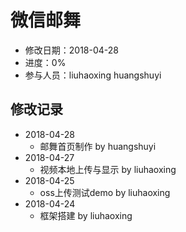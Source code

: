 # 微信邮舞
- 修改日期：2018-04-28
- 进度：0%  
- 参与人员：liuhaoxing huangshuyi

## 修改记录
- 2018-04-28
    * 邮舞首页制作 by huangshuyi
- 2018-04-27
    * 视频本地上传与显示 by liuhaoxing
- 2018-04-25
    * oss上传测试demo by liuhaoxing
- 2018-04-24
    * 框架搭建 by liuhaoxing
